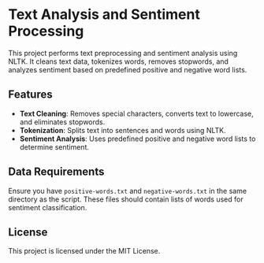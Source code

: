 # Text Analysis and Sentiment Processing

This project performs text preprocessing and sentiment analysis using NLTK. It cleans text data, tokenizes words, removes stopwords, and analyzes sentiment based on predefined positive and negative word lists.

## Features
- **Text Cleaning**: Removes special characters, converts text to lowercase, and eliminates stopwords.
- **Tokenization**: Splits text into sentences and words using NLTK.
- **Sentiment Analysis**: Uses predefined positive and negative word lists to determine sentiment.


## Data Requirements
Ensure you have `positive-words.txt` and `negative-words.txt` in the same directory as the script. These files should contain lists of words used for sentiment classification.

## License
This project is licensed under the MIT License.

